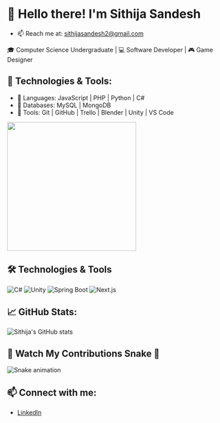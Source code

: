 # 👋 Hello there! I'm Sithija Sandesh
- 📫 Reach me at: sithijasandesh2@gmail.com

🎓 Computer Science Undergraduate | 💻 Software Developer | 🎮 Game Designer

## 🚀 Technologies & Tools:
- 🧠 Languages: JavaScript | PHP | Python | C#
- 💾 Databases: MySQL | MongoDB
- 🧰 Tools: Git | GitHub | Trello | Blender | Unity | VS Code


 <img src="https://media.giphy.com/media/qgQUggAC3Pfv687qPC/giphy.gif" width="300" />

 ## 🛠️ Technologies & Tools
![C#](https://img.shields.io/badge/-C%23-239120?logo=c-sharp&logoColor=white&style=for-the-badge)
![Unity](https://img.shields.io/badge/-Unity-000000?logo=unity&logoColor=white&style=for-the-badge)
![Spring Boot](https://img.shields.io/badge/-SpringBoot-6DB33F?logo=spring-boot&logoColor=white&style=for-the-badge)
![Next.js](https://img.shields.io/badge/-Next.js-000000?logo=next.js&logoColor=white&style=for-the-badge)



## 📈 GitHub Stats:
![Sithija's GitHub stats](https://github-readme-stats.vercel.app/api?username=sandeshjayasundara&show_icons=true&theme=radical)

## 🐍 Watch My Contributions Snake 🐍

![Snake animation](https://raw.githubusercontent.com/sandeshjayasundara/github-contribution-grid-snake/output/github-contribution-grid-snake.svg)


## 📫 Connect with me:
- [LinkedIn](linkedin.com/in/sithija-sandesh-ba0820325/)

